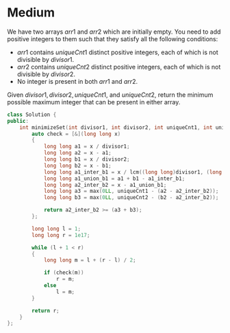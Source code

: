 # Medium

We have two arrays $arr1$ and $arr2$ which are initially empty. You need to add positive integers to them such that they satisfy all the following conditions:

- $arr1$ contains $uniqueCnt1$ distinct positive integers, each of which is not divisible by $divisor1$.
- $arr2$ contains $uniqueCnt2$ distinct positive integers, each of which is not divisible by $divisor2$.
- No integer is present in both $arr1$ and $arr2$.

Given $divisor1, divisor2, uniqueCnt1,$ and $uniqueCnt2$, return the minimum possible maximum integer that can be present in either array.

```cpp
class Solution {
public:
    int minimizeSet(int divisor1, int divisor2, int uniqueCnt1, int uniqueCnt2) {
        auto check = [&](long long x)
        {
            long long a1 = x / divisor1;
            long long a2 = x - a1;
            long long b1 = x / divisor2;
            long long b2 = x - b1;
            long long a1_inter_b1 = x / lcm((long long)divisor1, (long long)divisor2);
            long long a1_union_b1 = a1 + b1 - a1_inter_b1;
            long long a2_inter_b2 = x - a1_union_b1;
            long long a3 = max(0LL, uniqueCnt1 - (a2 - a2_inter_b2));
            long long b3 = max(0LL, uniqueCnt2 - (b2 - a2_inter_b2));

            return a2_inter_b2 >= (a3 + b3);
        };

        long long l = 1;
        long long r = 1e17;

        while (l + 1 < r)
        {
            long long m = l + (r - l) / 2;

            if (check(m))
                r = m;
            else
                l = m;
        }

        return r;
    }
};
```
